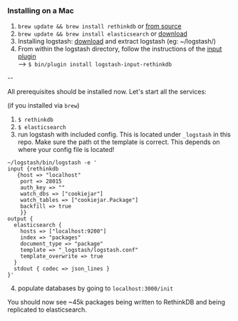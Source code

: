 ### Installing on a Mac
1) `brew update && brew install rethinkdb` or [from source](https://www.rethinkdb.com/docs/install/osx/)   
2) `brew update && brew install elasticsearch` or [download](https://www.elastic.co/downloads/elasticsearch)   
3) Installing logstash: [download](https://www.elastic.co/downloads/logstash) and extract logstash (eg: ~/logstash/)   
4) From within the logstash directory, follow the instructions of the [input plugin](https://github.com/rethinkdb/logstash-input-rethinkdb)   
  --> `$ bin/plugin install logstash-input-rethinkdb`

--

All prerequisites should be installed now.
Let's start all the services:
   
(if you installed via `brew`)   
1) `$ rethinkdb`   
2) `$ elasticsearch`   
3) run logstash with included config. This is located under `_logstash` in this repo. Make sure the path ot the template is correct. This depends on where your config file is located!
```
~/logstash/bin/logstash -e '
input {rethinkdb
   {host => "localhost"
    port => 28015
    auth_key => ""
    watch_dbs => ["cookiejar"]
    watch_tables => ["cookiejar.Package"]
    backfill => true
    }}
output {
  elasticsearch {
    hosts => ["localhost:9200"]
    index => "packages"
    document_type => "package"
    template => "_logstash/logstash.conf"
    template_overwrite => true
  }
  stdout { codec => json_lines }
}'
```
4) populate databases by going to `localhost:3000/init`
   
You should now see ~45k packages being written to RethinkDB and being replicated to elasticsearch.
 
